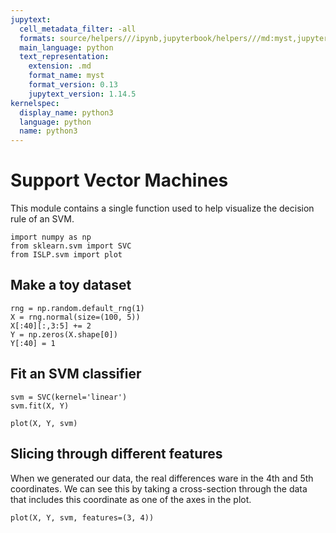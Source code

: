 ```yaml
---
jupytext:
  cell_metadata_filter: -all
  formats: source/helpers///ipynb,jupyterbook/helpers///md:myst,jupyterbook/helpers///ipynb
  main_language: python
  text_representation:
    extension: .md
    format_name: myst
    format_version: 0.13
    jupytext_version: 1.14.5
kernelspec:
  display_name: python3
  language: python
  name: python3
---
```


# Support Vector Machines

This module contains a single function used to help visualize the decision rule of an SVM.

```{code-cell}
import numpy as np
from sklearn.svm import SVC
from ISLP.svm import plot
```

## Make a toy dataset

```{code-cell}
rng = np.random.default_rng(1)
X = rng.normal(size=(100, 5))
X[:40][:,3:5] += 2
Y = np.zeros(X.shape[0])
Y[:40] = 1
```

## Fit an SVM classifier

```{code-cell}
svm = SVC(kernel='linear')
svm.fit(X, Y)
```

```{code-cell}
plot(X, Y, svm)
```

## Slicing through different features

When we generated our data, the real differences ware in the 4th and 5th coordinates.
We can see this by taking a cross-section through the data that includes this coordinate as
one of the axes in the plot.

```{code-cell}
plot(X, Y, svm, features=(3, 4))
```
